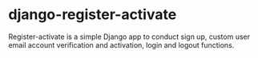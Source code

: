 # django-register-activate
Register-activate is a simple Django app to conduct sign up, custom user email  account verification and activation, login and logout functions.
